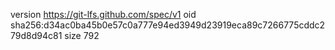 version https://git-lfs.github.com/spec/v1
oid sha256:d34ac0ba45b0e57c0a777e94ed3949d23919eca89c7266775cddc279d8d94c81
size 792
